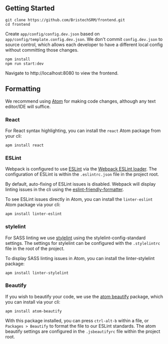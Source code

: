 ## Getting Started

```
git clone https://github.com/BristechSRM/frontend.git
cd frontend
```

Create `app/config/config.dev.json` based on `app/config/template.config.dev.json`.  We don't commit `config.dev.json` to source control, which allows each developer to have a different local config without committing those changes.

```
npm install
npm run start:dev
```

Navigate to http://localhost:8080 to view the frontend.

## Formatting

We recommend using [Atom](https://atom.io/) for making code changes, although any text editor/IDE will suffice.

### React

For React syntax highlighting, you can install the `react` Atom package from your cli:

```
apm install react
```

### ESLint

Webpack is configured to use [ESLint](http://eslint.org/) via the [Webpack ESLint loader](https://github.com/MoOx/eslint-loader). The configuration of ESLint is within the `.eslintrc.json` file in the project root.

By default, auto-fixing of ESLint issues is disabled. Webpack will display linting issues in the cli using the [eslint-friendly-formatter](https://github.com/royriojas/eslint-friendly-formatter).

To see ESLint issues directly in Atom, you can install the `linter-eslint` Atom package via your cli:

```
apm install linter-eslint
```

### stylelint

For SASS linting we use [stylelint](http://stylelint.io/) using the stylelint-config-standard settings. The settings for stylelint can be configured with the `.stylelintrc` file in the root of the project.

To display SASS linting issues in Atom, you can install the linter-stylelint package:

```
apm install linter-stylelint
```

### Beautify

If you wish to beautify your code, we use the [atom beautify](https://atom.io/packages/atom-beautify) package, which you can install via your cli:

```
apm install atom-beautify
```

With this package installed, you can press `ctrl-alt-b` within a file, or `Packages > Beautify` to format the file to our ESLint standards. The atom beautify settings are configured in the `.jsbeautifyrc` file within the project root.
